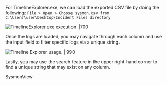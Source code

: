 For TimelineExplorer.exe, we can load the exported CSV file by doing the following: `File > Open > Choose sysmon.csv from C:\Users\user\Desktop\Incident Files directory`

![TimelineExplorer.exe execution. |700](https://tryhackme-images.s3.amazonaws.com/user-uploads/5dbea226085ab6182a2ee0f7/room-content/879dae9fb87b5e387ba5b9fa5d4b5878.png)  

Once the logs are loaded, you may navigate through each column﻿ and use the input field to filter specific logs via a unique string.

![Timeline Explorer usage. | 990](https://tryhackme-images.s3.amazonaws.com/user-uploads/5dbea226085ab6182a2ee0f7/room-content/89abf6b7c405f3b015af211c508d861d.png)  

Lastly, you may use the search feature in the upper right-hand corner to find a unique string that may exist on any column.

SysmonView
